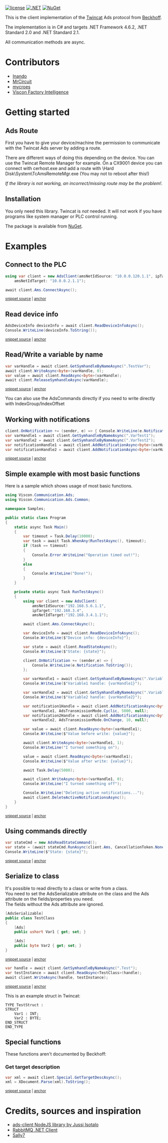 [![license](https://img.shields.io/github/license/VisconFactoryIntelligence/AdsClient.svg)](https://github.com/VisconFactoryIntelligence/AdsClient/blob/main/LICENSE)
[![.NET](https://github.com/VisconFactoryIntelligence/AdsClient/actions/workflows/dotnet.yml/badge.svg)](https://github.com/VisconFactoryIntelligence/AdsClient/actions/workflows/dotnet.yml)
[![NuGet](https://img.shields.io/nuget/v/Viscon.Communication.Ads.svg)](https://www.nuget.org/packages/Viscon.Communication.Ads)

This is the client implementation of the [Twincat](http://www.beckhoff.com/english.asp?twincat/default.htm) Ads protocol from [Beckhoff](http://http://www.beckhoff.com/).   

The implementation is in C# and targets .NET Framework 4.6.2, .NET Standard 2.0 and .NET Standard 2.1.

All communication methods are async.

Contributors
============
- [Inando](https://github.com/inando)
- [MrCircuit](https://github.com/MrCircuit)
- [mycroes](https://github.com/mycroes)
- [Viscon Factory Intelligence](https://github.com/VisconFactoryIntelligence)

Getting started
===============

Ads Route
---------

First you have to give your device/machine the permission to communicate with the Twincat Ads server by adding a route.

There are different ways of doing this depending on the device.
You can use the Twincat Remote Manager for example.
On a CX9001 device you can connect with cerhost.exe and add a route with 
\Hard Disk\System\TcAmsRemoteMgr.exe
(You may not to reboot after this!)

*If the library is not working, an incorrect/missing route may be the problem!.*

Installation
------------
You only need this library.
Twincat is _not_ needed. 
It will not work if you have programs like system manager or PLC control running.

The package is available from [NuGet](https://www.nuget.org/packages/Viscon.Communication.Ads).

Examples
========

## Connect to the PLC

<!-- snippet: Connect -->
<a id='snippet-connect'></a>
```cs
using var client = new AdsClient(amsNetIdSource: "10.0.0.120.1.1", ipTarget: "10.0.0.2",
    amsNetIdTarget: "10.0.0.2.1.1");

await client.Ams.ConnectAsync();
```
<sup><a href='/samples/Samples/Samples.cs#L13-L18' title='Snippet source file'>snippet source</a> | <a href='#snippet-connect' title='Start of snippet'>anchor</a></sup>
<!-- endSnippet -->

## Read device info

<!-- snippet: ReadDeviceInfoAsync -->
<a id='snippet-readdeviceinfoasync'></a>
```cs
AdsDeviceInfo deviceInfo = await client.ReadDeviceInfoAsync();
Console.WriteLine(deviceInfo.ToString());
```
<sup><a href='/samples/Samples/Samples.cs#L20-L23' title='Snippet source file'>snippet source</a> | <a href='#snippet-readdeviceinfoasync' title='Start of snippet'>anchor</a></sup>
<!-- endSnippet -->

## Read/Write a variable by name

<!-- snippet: ReadWriteVariableByName -->
<a id='snippet-readwritevariablebyname'></a>
```cs
var varHandle = await client.GetSymhandleByNameAsync(".TestVar");
await client.WriteAsync<byte>(varHandle, 0);
var value = await client.ReadAsync<byte>(varHandle);
await client.ReleaseSymhandleAsync(varHandle);
```
<sup><a href='/samples/Samples/Samples.cs#L25-L30' title='Snippet source file'>snippet source</a> | <a href='#snippet-readwritevariablebyname' title='Start of snippet'>anchor</a></sup>
<!-- endSnippet -->

You can also use the AdsCommands directly if you need to write directly with IndexGroup/IndexOffset

## Working with notifications

<!-- snippet: WorkingWithNotifications -->
<a id='snippet-workingwithnotifications'></a>
```cs
client.OnNotification += (sender, e) => { Console.WriteLine(e.Notification.ToString()); };
var varHandle1 = await client.GetSymhandleByNameAsync(".VarTest1");
var varHandle2 = await client.GetSymhandleByNameAsync(".VarTest2");
var notificationHandle1 = await client.AddNotificationAsync<byte>(varHandle1, AdsTransmissionMode.Cyclic, 2000, null);
var notificationHandle2 = await client.AddNotificationAsync<byte>(varHandle2, AdsTransmissionMode.OnChange, 10, null);
```
<sup><a href='/samples/Samples/Samples.cs#L32-L38' title='Snippet source file'>snippet source</a> | <a href='#snippet-workingwithnotifications' title='Start of snippet'>anchor</a></sup>
<!-- endSnippet -->

## Simple example with most basic functions

Here is a sample which shows usage of most basic functions.

<!-- snippet: Program -->
<a id='snippet-program'></a>
```cs
using Viscon.Communication.Ads;
using Viscon.Communication.Ads.Common;

namespace Samples;

public static class Program
{
    static async Task Main()
    {
        var timeout = Task.Delay(10000);
        var task = await Task.WhenAny(RunTestAsync(), timeout);
        if (task == timeout)
        {
            Console.Error.WriteLine("Operation timed out!");
        }
        else
        {
            Console.WriteLine("Done!");
        }
    }

    private static async Task RunTestAsync()
    {
        using var client = new AdsClient(
            amsNetIdSource:"192.168.5.6.1.1",
            ipTarget:"192.168.3.4",
            amsNetIdTarget:"192.168.3.4.1.1");

        await client.Ams.ConnectAsync();

        var deviceInfo = await client.ReadDeviceInfoAsync();
        Console.WriteLine($"Device info: {deviceInfo}");

        var state = await client.ReadStateAsync();
        Console.WriteLine($"State: {state}");

        client.OnNotification += (sender,e) => {
            Console.WriteLine(e.Notification.ToString());
        };

        var varHandle1 = await client.GetSymhandleByNameAsync(".VariableName1");
        Console.WriteLine($"Variable1 handle: {varHandle1}");

        var varHandle2 = await client.GetSymhandleByNameAsync(".VariableName2");
        Console.WriteLine($"Variable2 handle: {varHandle2}");

        var notification1Handle = await client.AddNotificationAsync<byte>(
            varHandle1, AdsTransmissionMode.Cyclic, 5000, null);
        var notification2Handle = await client.AddNotificationAsync<byte>(
            varHandle2, AdsTransmissionMode.OnChange, 10, null);

        var value = await client.ReadAsync<byte>(varHandle1);
        Console.WriteLine($"Value before write: {value}");

        await client.WriteAsync<byte>(varHandle1, 1);
        Console.WriteLine("I turned something on");

        value = await client.ReadAsync<byte>(varHandle1);
        Console.WriteLine($"Value after write: {value}");

        await Task.Delay(5000);

        await client.WriteAsync<byte>(varHandle1, 0);
        Console.WriteLine("I turned something off");

        Console.WriteLine("Deleting active notifications...");
        await client.DeleteActiveNotificationsAsync();
    }
}
```
<sup><a href='/samples/Samples/Program.cs#L1-L71' title='Snippet source file'>snippet source</a> | <a href='#snippet-program' title='Start of snippet'>anchor</a></sup>
<!-- endSnippet -->

## Using commands directly

<!-- snippet: UsingCommands -->
<a id='snippet-usingcommands'></a>
```cs
var stateCmd = new AdsReadStateCommand();
var state = (await stateCmd.RunAsync(client.Ams, CancellationToken.None)).AdsState.ToString();
Console.WriteLine($"State: {state}");
```
<sup><a href='/samples/Samples/Samples.cs#L40-L44' title='Snippet source file'>snippet source</a> | <a href='#snippet-usingcommands' title='Start of snippet'>anchor</a></sup>
<!-- endSnippet -->

## Serialize to class

It's possible to read directly to a class or write from a class.  
You need to set the AdsSerializable attribute on the class and the Ads attribute on the fields/properties you need.  
The fields without the Ads attribute are ignored. 

<!-- snippet: TestClass -->
<a id='snippet-testclass'></a>
```cs
[AdsSerializable]
public class TestClass
{
    [Ads]
    public ushort Var1 { get; set; }

    [Ads]
    public byte Var2 { get; set; }
}
```
<sup><a href='/samples/Samples/Samples.cs#L58-L68' title='Snippet source file'>snippet source</a> | <a href='#snippet-testclass' title='Start of snippet'>anchor</a></sup>
<!-- endSnippet -->

<!-- snippet: ReadTestClass -->
<a id='snippet-readtestclass'></a>
```cs
var handle = await client.GetSymhandleByNameAsync(".Test");
var testInstance = await client.ReadAsync<TestClass>(handle);
await client.WriteAsync(handle, testInstance);
```
<sup><a href='/samples/Samples/Samples.cs#L46-L50' title='Snippet source file'>snippet source</a> | <a href='#snippet-readtestclass' title='Start of snippet'>anchor</a></sup>
<!-- endSnippet -->

This is an example struct in Twincat:
```
TYPE TestStruct :
STRUCT
    Var1 : INT;
    Var2 : BYTE;
END_STRUCT
END_TYPE
```

## Special functions

These functions aren't documented by Beckhoff:

### Get target description

<!-- snippet: GetTargetDesc -->
<a id='snippet-gettargetdesc'></a>
```cs
var xml = await client.Special.GetTargetDescAsync();
xml = XDocument.Parse(xml).ToString();
```
<sup><a href='/samples/Samples/Samples.cs#L52-L55' title='Snippet source file'>snippet source</a> | <a href='#snippet-gettargetdesc' title='Start of snippet'>anchor</a></sup>
<!-- endSnippet -->

Credits, sources and inspiration
================================
* [ads-client NodeJS library by Jussi Isotalo](https://github.com/jisotalo/ads-client)
* [RabbitMQ .NET Client](https://github.com/rabbitmq/rabbitmq-dotnet-client)
* [Sally7](https://github.com/mycroes/Sally7)
